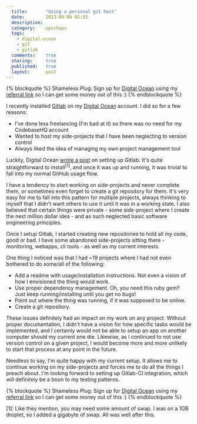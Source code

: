 ```yaml
---
  title:       "Using a personal git host"
  date:        2013-09-09 02:53
  description:
  category:    opschops
  tags:
    - digital-ocean
    - git
    - gitlab
  comments:    true
  sharing:     true
  published:   true
  layout:      post
---
```


{% blockquote %}
Shameless Plug: Sign up for <a href="https://www.digitalocean.com/?refcode=fe06b043a083">Digital Ocean</a> using my <a href="https://www.digitalocean.com/?refcode=fe06b043a083">referral link</a> so I can get some money out of this :)
{% endblockquote %}

I recently installed [Gitlab](http://gitlab.org/) on my [Digital Ocean](https://www.digitalocean.com/?refcode=fe06b043a083) account. I did so for a few reasons:

- I've done less freelancing (I'm bad at it) so there was no need for my CodebaseHQ account
- Wanted to host my side-projects that I have been neglecting to version control
- Always liked the idea of managing my own project management tool

Luckily, Digital Ocean [wrote a post](https://www.digitalocean.com/community/articles/how-to-set-up-gitlab-as-your-very-own-private-github-clone) on setting up Gitlab. It's quite straightforward to install<sup>[1]</sup>, and once it was up and running, it was trivial to fall into my normal GitHub usage flow.

I have a tendency to start working on side-projects and never complete them, or sometimes even forget to create a git repository for them. It's very easy for me to fall into this pattern for multiple projects, always thinking to myself that I didn't want others to use it until it was in a working state. I also believed that certain things were private - some side-project where I create the next million dollar idea - and as such neglected basic software engineering principles.

Once I setup Gitlab, I started creating new repositories to hold all my code, good or bad. I have some abandoned side-projects sitting there - monitoring, webapps, cli tools - as well as my current interests.

One thing I noticed was that I had ~19 projects where I had not even bothered to do some/all of the following:

- Add a readme with usage/installation instructions. Not even a vision of how I envisioned the thing would work.
- Use proper dependency management. Oh, you need this ruby gem? Just keep running/installing until you get no bugs!
- Point out where the thing was running, if it was supposed to be online.
- Create a git repository.

These issues definitely had an impact on my work on any project. Without proper documentation, I didn't have a vision for how specific tasks would be implemented, and I certainly would not be able to setup an app on another computer should my current one die. Likewise, as I continued to not use version control on a given project, I would become more and more unlikely to start that process at any point in the future.

Needless to say, I'm quite happy with my current setup. It allows me to continue working on my side-projects and forces me to do all the things I preach about. I'm looking forward to setting up Gitlab-CI integration, which will definitely be a boon to my testing patterns.

{% blockquote %}
Shameless Plug: Sign up for <a href="https://www.digitalocean.com/?refcode=fe06b043a083">Digital Ocean</a> using my <a href="https://www.digitalocean.com/?refcode=fe06b043a083">referral link</a> so I can get some money out of this :)
{% endblockquote %}

[1]: Like they mention, you may need some amount of swap. I was on a 1GB droplet, so I added a gigabyte of swap. All was well after this.
